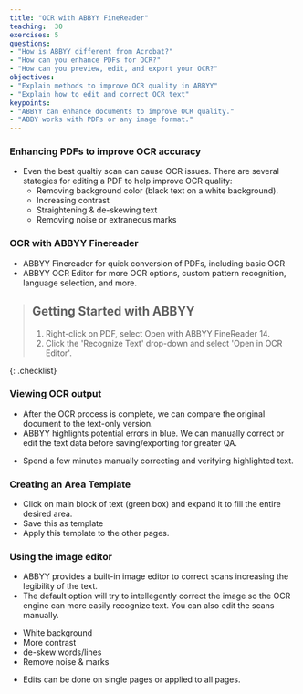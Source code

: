 ```yaml
---
title: "OCR with ABBYY FineReader"
teaching:  30
exercises: 5
questions:
- "How is ABBYY different from Acrobat?"
- "How can you enhance PDFs for OCR?"
- "How can you preview, edit, and export your OCR?"
objectives:
- "Explain methods to improve OCR quality in ABBYY"
- "Explain how to edit and correct OCR text"
keypoints:
- "ABBYY can enhance documents to improve OCR quality."
- "ABBY works with PDFs or any image format."
---
```


### Enhancing PDFs to improve OCR accuracy

* Even the best qualtiy scan can cause OCR issues. There are several stategies for editing a PDF to help improve OCR quality:
    * Removing background color (black text on a white background).
    * Increasing contrast
    * Straightening & de-skewing text
    * Removing noise or extraneous marks

### OCR with ABBYY Finereader

* ABBYY Finereader for quick conversion of PDFs, including basic OCR
* ABBYY OCR Editor for more OCR options, custom pattern recognition, language selection, and more. 

>## Getting Started with ABBYY
>
>1. Right-click on PDF, select Open with ABBYY FineReader 14.
>2. Click the 'Recognize Text' drop-down and select 'Open in OCR Editor'.
>
{: .checklist}

### Viewing OCR output

* After the OCR process is complete, we can compare the original document to the text-only version.
* ABBYY highlights potential errors in blue. We can manually correct or edit the text data before saving/exporting for greater QA.

- Spend a few minutes manually correcting and verifying highlighted text. 

### Creating an Area Template

- Click on main block of text (green box) and expand it to fill the entire desired area.
- Save this as template
- Apply this template to the other pages. 

### Using the image editor

* ABBYY provides a built-in image editor to correct scans increasing the legibility of the text. 
* The default option will try to intellegently correct the image so the OCR engine can more easily recognize text. You can also edit the scans manually. 

- White background
- More contrast
- de-skew words/lines
- Remove noise & marks

* Edits can be done on single pages or applied to all pages.